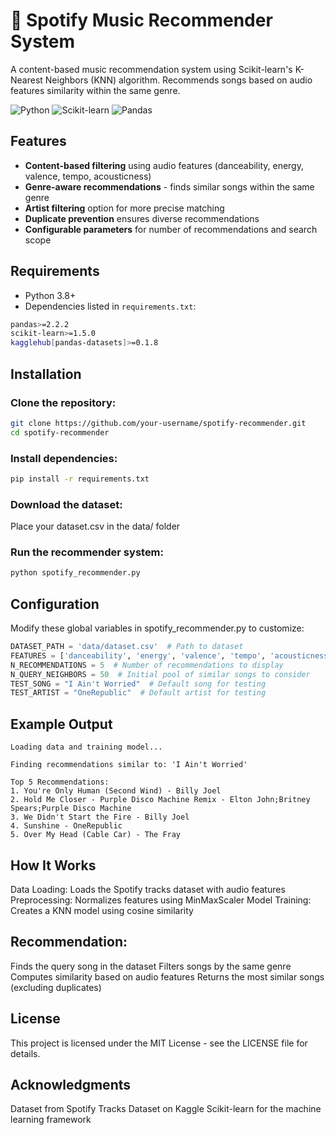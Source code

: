 # 🎵 Spotify Music Recommender System

A content-based music recommendation system using Scikit-learn's K-Nearest Neighbors (KNN) algorithm. Recommends songs based on audio features similarity within the same genre.

![Python](https://img.shields.io/badge/Python-3.8%2B-blue)
![Scikit-learn](https://img.shields.io/badge/Scikit--learn-1.5.0%2B-orange)
![Pandas](https://img.shields.io/badge/Pandas-2.2.2%2B-brightgreen)

## Features

- **Content-based filtering** using audio features (danceability, energy, valence, tempo, acousticness)
- **Genre-aware recommendations** - finds similar songs within the same genre
- **Artist filtering** option for more precise matching
- **Duplicate prevention** ensures diverse recommendations
- **Configurable parameters** for number of recommendations and search scope

## Requirements

- Python 3.8+
- Dependencies listed in `requirements.txt`:

```bash
pandas>=2.2.2
scikit-learn>=1.5.0
kagglehub[pandas-datasets]>=0.1.8
```
## Installation
### Clone the repository:
```bash
git clone https://github.com/your-username/spotify-recommender.git
cd spotify-recommender
```
### Install dependencies:
``` bash
pip install -r requirements.txt
```
### Download the dataset:
Place your dataset.csv in the data/ folder

### Run the recommender system:
``` bash
python spotify_recommender.py
```
## Configuration
Modify these global variables in spotify_recommender.py to customize:

``` python
DATASET_PATH = 'data/dataset.csv'  # Path to dataset
FEATURES = ['danceability', 'energy', 'valence', 'tempo', 'acousticness']  # Audio features
N_RECOMMENDATIONS = 5  # Number of recommendations to display
N_QUERY_NEIGHBORS = 50  # Initial pool of similar songs to consider
TEST_SONG = "I Ain't Worried"  # Default song for testing
TEST_ARTIST = "OneRepublic"  # Default artist for testing
```

## Example Output
``` plaintext
Loading data and training model...

Finding recommendations similar to: 'I Ain't Worried'

Top 5 Recommendations:
1. You're Only Human (Second Wind) - Billy Joel
2. Hold Me Closer - Purple Disco Machine Remix - Elton John;Britney Spears;Purple Disco Machine
3. We Didn't Start the Fire - Billy Joel
4. Sunshine - OneRepublic
5. Over My Head (Cable Car) - The Fray
```

## How It Works
Data Loading: Loads the Spotify tracks dataset with audio features
Preprocessing: Normalizes features using MinMaxScaler
Model Training: Creates a KNN model using cosine similarity

## Recommendation:
Finds the query song in the dataset
Filters songs by the same genre
Computes similarity based on audio features
Returns the most similar songs (excluding duplicates)

## License
This project is licensed under the MIT License - see the LICENSE file for details.

## Acknowledgments
Dataset from Spotify Tracks Dataset on Kaggle
Scikit-learn for the machine learning framework
